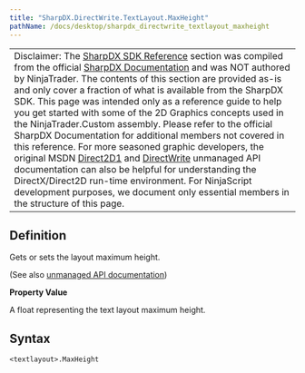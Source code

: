 ```yaml
---
title: "SharpDX.DirectWrite.TextLayout.MaxHeight"
pathName: /docs/desktop/sharpdx_directwrite_textlayout_maxheight
---
```


|  |
| --- |
| Disclaimer: The [SharpDX SDK Reference](/docs/desktop/sharpdx_sdk_reference) section was compiled from the official [SharpDX Documentation](http://sharpdx.org/) and was NOT authored by NinjaTrader. The contents of this section are provided as-is and only cover a fraction of what is available from the SharpDX SDK. This page was intended only as a reference guide to help you get started with some of the 2D Graphics concepts used in the NinjaTrader.Custom assembly. Please refer to the official SharpDX Documentation for additional members not covered in this reference. For more seasoned graphic developers, the original MSDN [Direct2D1](https://msdn.microsoft.com/en-us/library/windows/desktop/dd370990.aspx) and [DirectWrite](https://msdn.microsoft.com/en-us/library/windows/desktop/dd368038.aspx) unmanaged API documentation can also be helpful for understanding the DirectX/Direct2D run-time environment. For NinjaScript development purposes, we document only essential members in the structure of this page. |


## Definition

Gets or sets the layout maximum height.

(See also [unmanaged API documentation](https://msdn.microsoft.com/en-us/library/dd316776.aspx))

**Property Value**

A float representing the text layout maximum height.


## Syntax

```plaintext
<textlayout>.MaxHeight
``` 

